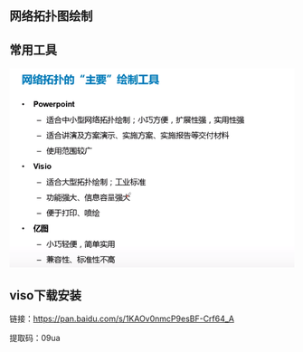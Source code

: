 ## 网络拓扑图绘制

## 常用工具

![EA1](imgs/img1.png)

## viso下载安装

链接：https://pan.baidu.com/s/1KAOv0nmcP9esBF-Crf64_A 

提取码：09ua